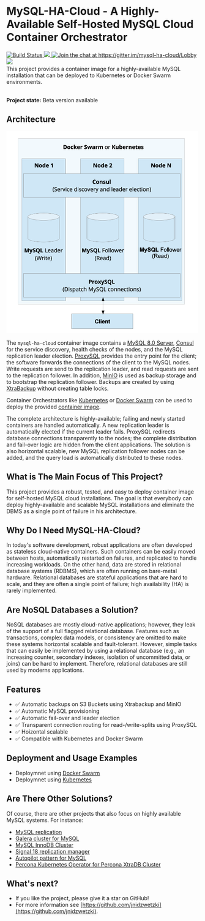 # MySQL-HA-Cloud - A Highly-Available Self-Hosted MySQL Cloud Container Orchestrator
<a href="https://travis-ci.org/jnidzwetzki/mysql-ha-cloud">
  <img alt="Build Status" src="https://travis-ci.org/jnidzwetzki/mysql-ha-cloud.svg?branch=main">
</a>
<a href="http://makeapullrequest.com">
 <img src="https://img.shields.io/badge/PRs-welcome-brightgreen.svg" />
</a><a href="https://gitter.im/mysql-ha-cloud/Lobby?utm_source=share-link&utm_medium=link&utm_campaign=share-link">
  <img alt="Join the chat at https://gitter.im/mysql-ha-cloud/Lobby" src="https://badges.gitter.im/Join%20Chat.svg">
</a><a href="https://hub.docker.com/repository/docker/jnidzwetzki/mysql-ha-cloud"><img src="https://img.shields.io/docker/stars/jnidzwetzki/mysql-ha-cloud.svg">
 </a>

<br>
This project provides a container image for a highly-available MySQL installation that can be deployed to Kubernetes or Docker Swarm environments.
<br>
<br>


**Project state:** Beta version available

## Architecture
<img src="docs/images/architecture.png" width="500">

The `mysql-ha-cloud` container image contains a [MySQL 8.0 Server](https://dev.mysql.com/doc/relnotes/mysql/8.0/en/), [Consul](https://www.hashicorp.com/products/consul) for the service discovery, health checks of the nodes, and the MySQL replication leader election. [ProxySQL](https://proxysql.com/) provides the entry point for the client; the software forwards the connections of the client to the MySQL nodes. Write requests are send to the replication leader, and read requests are sent to the replication follower. In addition, [MinIO](https://min.io/) is used as backup storage and to bootstrap the replication follower. Backups are created by using [XtraBackup](https://www.percona.com/software/mysql-database/percona-xtrabackup) without creating table locks. 

Container Orchestrators like [Kubernetes](https://kubernetes.io/) or [Docker Swarm](https://docs.docker.com/get-started/swarm-deploy/) can be used to deploy the provided [container image](https://hub.docker.com/repository/docker/jnidzwetzki/mysql-ha-cloud).

The complete architecture is highly-available; failing and newly started containers are handled automatically. A new replication leader is automatically elected if the current leader fails. ProxySQL redirects database connections transparently to the nodes; the complete distribution and fail-over logic are hidden from the client applications. The solution is also horizontal scalable, new MySQL replication follower nodes can be added, and the query load is automatically distributed to these nodes. 

## What is The Main Focus of This Project?

This project provides a robust, tested, and easy to deploy container image for self-hosted MySQL cloud installations. The goal is that everybody can deploy highly-available and scalable MySQL installations and eliminate the DBMS as a single point of failure in his architecture.

## Why Do I Need MySQL-HA-Cloud?

In today's software development, robust applications are often developed as stateless cloud-native containers. Such containers can be easily moved between hosts, automatically restarted on failures, and replicated to handle increasing workloads. On the other hand, data are stored in relational database systems (RDBMS), which are often running on bare-metal hardware. Relational databases are stateful applications that are hard to scale, and they are often a single point of failure; high availability (HA) is rarely implemented.

## Are NoSQL Databases a Solution?

NoSQL databases are mostly cloud-native applications; however, they leak of the support of a full flagged relational database. Features such as transactions, complex data models, or consistency are omitted to make these systems horizontal scalable and fault-tolerant. However, simple tasks that can easily be implemented by using a relational database (e.g., an increasing counter, secondary indexes, isolation of uncommitted data, or joins) can be hard to implement. Therefore, relational databases are still used by moderns applications. 

## Features

* ✅ Automatic backups on S3 Buckets using Xtrabackup and MinIO
* ✅ Automatic MySQL provisioning
* ✅ Automatic fail-over and leader election
* ✅ Transparent connection routing for read-/write-splits using ProxySQL
* ✅ Hoizontal scalable
* ✅ Compatible with Kubernetes and Docker Swarm

## Deployment and Usage Examples
* Deploymnet using [Docker Swarm](docs/deployment-docker-swarm.md)
* Deploymnet using [Kubernetes](docs/deployment-kubernetes.md)

## Are There Other Solutions?

Of course, there are other projects that also focus on highly available MySQL systems. For instance:

* [MySQL replication](https://dev.mysql.com/doc/refman/8.0/en/replication.html)
* [Galera cluster for MySQL](https://galeracluster.com/products/)
* [MySQL InnoDB Cluster](https://dev.mysql.com/doc/refman/8.0/en/admin-api-userguide.html)
* [Signal 18 replication manager](https://signal18.io/products/srm)
* [Autopilot pattern for MySQL](https://github.com/autopilotpattern/mysql)
* [Percona Kubernetes Operator for Percona XtraDB Cluster](https://www.percona.com/doc/kubernetes-operator-for-pxc/index.html)

## What's next?
* If you like the project, please give it a star on GitHub!
* For more information see [https://github.com/jnidzwetzki](https://github.com/jnidzwetzki).

